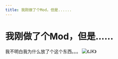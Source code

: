 ```yaml
---
title: 我刚做了个Mod，但是......
---
```


# 我刚做了个Mod，但是......

我不明白我为什么放了个这个东西。。。
![《JK》](/Images/docs/Shared/Blogs/Texts/News/JK/JK.png)